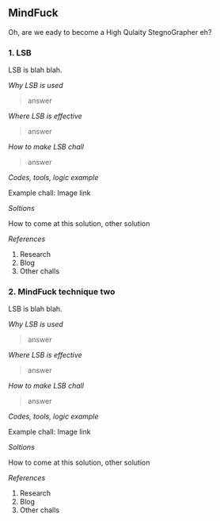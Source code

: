 ## MindFuck

Oh, are we eady to become a High Qulaity StegnoGrapher eh?

### 1. LSB

LSB is blah blah.

*Why LSB is used*
> answer

*Where LSB is effective*
> answer

*How to make LSB chall*
> answer

*Codes, tools, logic example*

Example chall: Image link

*Soltions*

How to come at this solution, other solution

*References*
1. Research
2. Blog
3. Other challs

### 2. MindFuck technique two

LSB is blah blah.

*Why LSB is used*
> answer

*Where LSB is effective*
> answer

*How to make LSB chall*
> answer

*Codes, tools, logic example*

Example chall: Image link

*Soltions*

How to come at this solution, other solution

*References*
1. Research
2. Blog
3. Other challs
